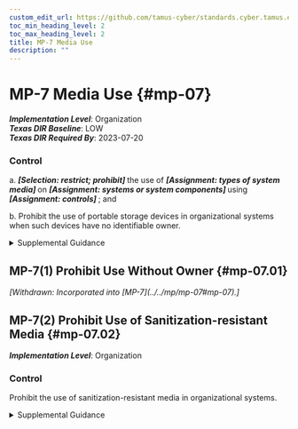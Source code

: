 ```yaml
---
custom_edit_url: https://github.com/tamus-cyber/standards.cyber.tamus.edu/tree/main/static/content/tamus.edu/TAMUS_profile.xml
toc_min_heading_level: 2
toc_max_heading_level: 2
title: MP-7 Media Use
description: ""
---
```


# MP-7 Media Use {#mp-07}

_**Implementation Level**_: Organization\
_**Texas DIR Baseline**_: LOW\
_**Texas DIR Required By**_: 2023-07-20

### Control

a.  <strong> <em>[Selection: restrict; prohibit]</em> </strong> the use of <strong> <em>[Assignment: types of system media]</em> </strong> on <strong> <em>[Assignment: systems or system components]</em> </strong> using <strong> <em>[Assignment: controls]</em> </strong> ; and

b. Prohibit the use of portable storage devices in organizational systems when such devices have no identifiable owner.

<details>
  <summary>Supplemental Guidance</summary>

System media includes both digital and non-digital media. Digital media includes diskettes, magnetic tapes, flash drives, compact discs, digital versatile discs, and removable hard disk drives. Non-digital media includes paper and microfilm. Media use protections also apply to mobile devices with information storage capabilities. In contrast to <a xmlns="http://csrc.nist.gov/ns/oscal/1.0" href="#mp-2">MP-2</a> , which restricts user access to media, MP-7 restricts the use of certain types of media on systems, for example, restricting or prohibiting the use of flash drives or external hard disk drives. Organizations use technical and nontechnical controls to restrict the use of system media. Organizations may restrict the use of portable storage devices, for example, by using physical cages on workstations to prohibit access to certain external ports or disabling or removing the ability to insert, read, or write to such devices. Organizations may also limit the use of portable storage devices to only approved devices, including devices provided by the organization, devices provided by other approved organizations, and devices that are not personally owned. Finally, organizations may restrict the use of portable storage devices based on the type of device, such as by prohibiting the use of writeable, portable storage devices and implementing this restriction by disabling or removing the capability to write to such devices. Requiring identifiable owners for storage devices reduces the risk of using such devices by allowing organizations to assign responsibility for addressing known vulnerabilities in the devices.

</details>

## MP-7(1) Prohibit Use Without Owner {#mp-07.01}


<prop xmlns="http://csrc.nist.gov/ns/oscal/1.0" name="status" value="withdrawn">
               <em>[Withdrawn: Incorporated into [MP-7](../../mp/mp-07#mp-07).]</em>
            </prop>
            

## MP-7(2) Prohibit Use of Sanitization-resistant Media {#mp-07.02}

_**Implementation Level**_: Organization

### Control

Prohibit the use of sanitization-resistant media in organizational systems.

<details>
  <summary>Supplemental Guidance</summary>

Sanitization resistance refers to how resistant media are to non-destructive sanitization techniques with respect to the capability to purge information from media. Certain types of media do not support sanitization commands, or if supported, the interfaces are not supported in a standardized way across these devices. Sanitization-resistant media includes compact flash, embedded flash on boards and devices, solid state drives, and USB removable media.

</details>

